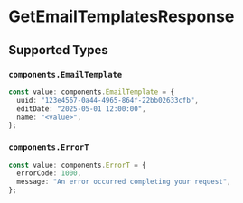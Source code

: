 # GetEmailTemplatesResponse


## Supported Types

### `components.EmailTemplate`

```typescript
const value: components.EmailTemplate = {
  uuid: "123e4567-0a44-4965-864f-22bb02633cfb",
  editDate: "2025-05-01 12:00:00",
  name: "<value>",
};
```

### `components.ErrorT`

```typescript
const value: components.ErrorT = {
  errorCode: 1000,
  message: "An error occurred completing your request",
};
```

